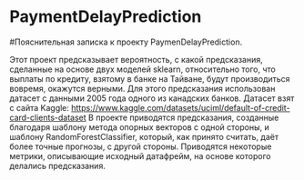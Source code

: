 # PaymentDelayPrediction

#Пояснительная записка к проекту PaymenDelayPrediction.

Этот проект предсказывает вероятность, с какой предсказания, сделанные на основе двух моделей sklearn, относительно того, что выплаты по кредиту, взятому в банке на Тайване, будут производиться вовремя, окажутся верными. Для этого предсказания использован датасет с данными 2005 года одного из канадских банков. Датасет взят с сайта Kaggle: https://www.kaggle.com/datasets/uciml/default-of-credit-card-clients-dataset В проекте приводятся предсказания, созданные благодаря шаблону метода опорных векторов с одной стороны, и шаблону RandomForestClassifier, который, как принято считать, даёт более точные прогнозы, с другой стороны. Приводятся некоторые метрики, описывающие исходный датафрейм, на основе которого делались предсказания.
